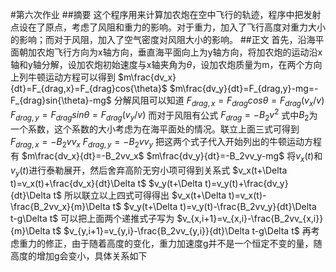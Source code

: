 #第六次作业
##摘要
这个程序用来计算加农炮在空中飞行的轨迹，程序中把发射点设在了原点，考虑了风阻和重力的影响。对于重力，加入了飞行高度对重力大小的影响；而对于风阻，加入了空气密度对风阻大小的影响。
##正文
首先，沿海平面朝加农炮飞行方向为x轴方向，垂直海平面向上为y轴方向，将加农炮的运动沿x轴和y轴分解，设加农炮初始速度与x轴夹角为$\theta$，设加农炮质量为m，在两个方向上列牛顿运动方程可以得到
$m\frac{dv_x}{dt}=F_{drag,x}=F_{drag}cos{\theta}$
$m\frac{dv_y}{dt}=F_{drag,y}-mg=-F_{drag}sin{\theta}-mg$
分解风阻可以知道
$F_{drag,x}=F_{drag}cos{\theta}=F_{drag}(v_x/v)$
$F_{drag,y}=F_{drag}sin{\theta}=F_{drag}(v_y/v)$
而对于风阻有公式
$F_{drag}=-B_2v^2$
式中$B_2$为一个系数，这个系数的大小考虑为在海平面处的情况。联立上面三式可得到
$F_{drag,x}=-B_2vv_x$
$F_{drag,y}=-B_2vv_y$
把这两个式子代入开始列出的牛顿运动方程有
$m\frac{dv_x}{dt}=-B_2vv_x$
$m\frac{dv_y}{dt}=-B_2vv_y-mg$
将$v_x(t)$和$v_y(t)$进行泰勒展开，然后舍弃高阶无穷小项可得到关系式
$v_x(t+\Delta t)=v_x(t)+\frac{dv_x}{dt}\Delta t$
$v_y(t+\Delta t)=v_y(t)+\frac{dv_y}{dt}\Delta t$
所以联立以上四式可得得出
$v_x(t+\Delta t)=v_x(t)-\frac{B_2vv_x}{m}\Delta t$
$v_y(t+\Delta t)=v_y(t)-\frac{B_2vv_y}{dt}\Delta t-g\Delta t$
可以把上面两个递推式子写为
$v_{x,i+1}=v_{x,i}-\frac{B_2vv_{x,i}}{m}\Delta t$
$v_{y,i+1}=v_{y,i}-\frac{B_2vv_{y,i}}{dt}\Delta t-g\Delta t$
再考虑重力的修正，由于随着高度的变化，重力加速度g并不是一个恒定不变的量，随高度的增加g会变小，具体关系如下















